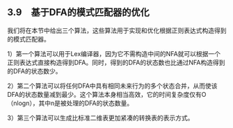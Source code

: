 ## 3.9　基于DFA的模式匹配器的优化

我们将在本节中给出三个算法，这些算法用于实现和优化根据正则表达式构造得到的模式匹配器。

1）第一个算法可以用于Lex编译器，因为它不需构造中间的NFA就可以根据一个正则表达式直接构造得到DFA。同时，得到的DFA的状态数也比通过NFA构造得到的DFA的状态数少。

2）第二个算法可以将任何DFA中具有相同未来行为的多个状态合并，从而使该DFA的状态数量减到最少。这个算法本身相当高效，它的时间复杂度仅有O（nlogn），其中n是被处理的DFA的状态数量。

3）第三个算法可以生成比标准二维表更加紧凑的转换表的表示方式。